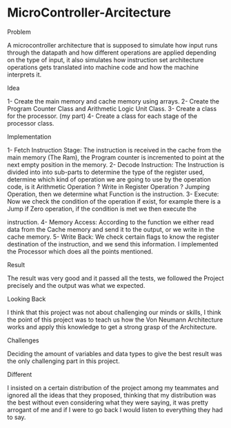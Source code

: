 # MicroController-Arcitecture

Problem

A microcontroller architecture that is supposed to simulate how input runs through the
datapath and how different operations are applied depending on the type of input, it also
simulates how instruction set architecture operations gets translated into machine code
and how the machine interprets it.

Idea

1- Create the main memory and cache memory using arrays.
2- Create the Program Counter Class and Arithmetic Logic Unit Class.
3- Create a class for the processor. (my part)
4- Create a class for each stage of the processor class.

Implementation

1- Fetch Instruction Stage: The instruction is received in the cache from the main
memory (The Ram), the Program counter is incremented to point at the next empty
position in the memory.
2- Decode Instruction: The Instruction is divided into into sub-parts to determine
the type of the register used, determine which kind of operation we are going to
use by the operation code, is it Arithmetic Operation ? Write in Register
Operation ? Jumping Operation, then we determine what Function is the
instruction.
3- Execute: Now we check the condition of the operation if exist, for example
there is a Jump if Zero operation, if the condition is met we then execute the

instruction.
4- Memory Access: According to the function we either read data from the
Cache memory and send it to the output, or we write in the cache memory.
5- Write Back: We check certain flags to know the register destination of the
instruction, and we send this information.
I implemented the Processor which does all the points mentioned.

Result

The result was very good and it passed all the tests, we followed the Project precisely
and the output was what we expected.

Looking Back

I think that this project was not about challenging our minds or skills, I think the point of
this project was to teach us how the Von Neumann Architecture works and apply this
knowledge to get a strong grasp of the Architecture.

Challenges

Deciding the amount of variables and data types to give the best result was the only
challenging part in this project.

Different

I insisted on a certain distribution of the project among my teammates and ignored all
the ideas that they proposed, thinking that my distribution was the best without even
considering what they were saying, it was pretty arrogant of me and if I were to go back
I would listen to everything they had to say.
